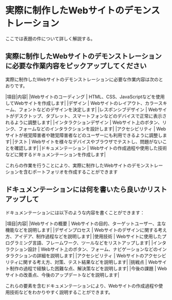 # 実際に制作したWebサイトのデモンストレーション
ここでは表題の件について詳しく解説する。


## 実際に制作したWebサイトのデモンストレーションに必要な作業内容をピックアップしてください

実際に制作したWebサイトのデモンストレーションに必要な作業内容は次のとおりです。

|項目|内容|
|Webサイトのコーディング | HTML、CSS、JavaScriptなどを使用してWebサイトを作成します|
|デザイン | Webサイトのレイアウト、カラースキーム、フォントなどのデザインを決定します|
|レスポンシブデザイン | Webサイトがデスクトップ、タブレット、スマートフォンなどのデバイスで正常に表示されるように調整します|
|インタラクションデザイン | Webサイト上のボタン、リンク、フォームなどのインタラクションを設計します|
|アクセシビリティ | Webサイトが視覚障害者や聴覚障害者などのユーザーにも利用できるように調整します|
|テスト | Webサイトを様々なデバイスやブラウザでテストし、問題がないことを確認します|
|ドキュメンテーション | Webサイトの作成過程や使用した技術などに関するドキュメンテーションを作成します|

これらの作業を行うことにより、実際に制作したWebサイトのデモンストレーションを含むポートフォリオを作成することができます

## ドキュメンテーションには何を書いたら良いかリストアップして

ドキュメンテーションには以下のような内容を書くことができます：

|項目|内容|
|Webサイトの概要 | Webサイトの目的、ターゲットユーザー、主な機能などを説明します|
|デザインプロセス | Webサイトのデザインに関する考え方、アイデア、制作過程などを説明します|
|使用技術 | Webサイトに使用したプログラミング言語、フレームワーク、ツールなどをリストアップします|
|インタラクション設計 | Webサイト上のボタン、フォーム、ナビゲーションなどのインタラクションの詳細を説明します|
|アクセシビリティ | Webサイトのアクセシビリティに関する考え方、対策、テスト結果などを説明します|
|挑戦点 | Webサイト制作の過程で経験した困難な点、解決策などを説明します|
|今後の課題 | Webサイトの改善点、今後のアップデートなどを説明します|

これらの要素を含むドキュメンテーションにより、Webサイトの作成過程や使用技術などをわかりやすく説明することができます。

